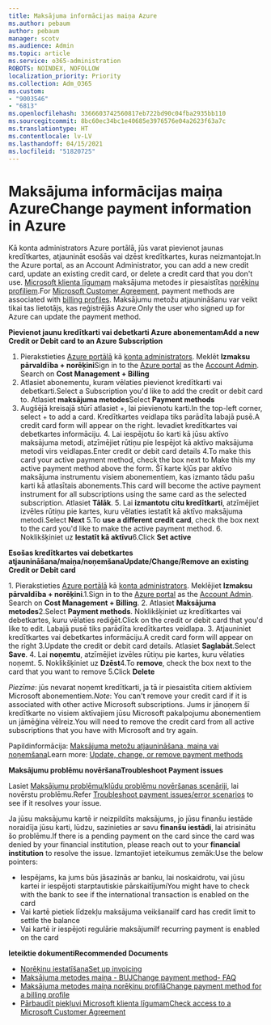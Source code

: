 ```yaml
---
title: Maksājuma informācijas maiņa Azure
ms.author: pebaum
author: pebaum
manager: scotv
ms.audience: Admin
ms.topic: article
ms.service: o365-administration
ROBOTS: NOINDEX, NOFOLLOW
localization_priority: Priority
ms.collection: Adm_O365
ms.custom:
- "9003546"
- "6813"
ms.openlocfilehash: 3366603742560817eb722bd90c04fba2935bb110
ms.sourcegitcommit: 8bc60ec34bc1e40685e3976576e04a2623f63a7c
ms.translationtype: HT
ms.contentlocale: lv-LV
ms.lasthandoff: 04/15/2021
ms.locfileid: "51820725"
---
```

# <a name="change-payment-information-in-azure"></a><span data-ttu-id="cc259-102">Maksājuma informācijas maiņa Azure</span><span class="sxs-lookup"><span data-stu-id="cc259-102">Change payment information in Azure</span></span>

<span data-ttu-id="cc259-103">Kā konta administrators Azure portālā, jūs varat pievienot jaunas kredītkartes, atjaunināt esošās vai dzēst kredītkartes, kuras neizmantojat.</span><span class="sxs-lookup"><span data-stu-id="cc259-103">In the Azure portal, as an Account Administrator, you can add a new credit card, update an existing credit card, or delete a credit card that you don't use.</span></span> <span data-ttu-id="cc259-104">[Microsoft klienta līgumam](https://docs.microsoft.com/azure/billing/billing-how-to-change-credit-card?WT.mc_id=Portal-Microsoft_Azure_Support#check-access-to-a-microsoft-customer-agreement) maksājuma metodes ir piesaistītas [norēķinu profiliem](https://docs.microsoft.com/azure/billing/billing-how-to-change-credit-card?WT.mc_id=Portal-Microsoft_Azure_Support#change-payment-method-for-a-billing-profile).</span><span class="sxs-lookup"><span data-stu-id="cc259-104">For [Microsoft Customer Agreement](https://docs.microsoft.com/azure/billing/billing-how-to-change-credit-card?WT.mc_id=Portal-Microsoft_Azure_Support#check-access-to-a-microsoft-customer-agreement), payment methods are associated with [billing profiles](https://docs.microsoft.com/azure/billing/billing-how-to-change-credit-card?WT.mc_id=Portal-Microsoft_Azure_Support#change-payment-method-for-a-billing-profile).</span></span> <span data-ttu-id="cc259-105">Maksājumu metožu atjaunināšanu var veikt tikai tas lietotājs, kas reģistrējās Azure.</span><span class="sxs-lookup"><span data-stu-id="cc259-105">Only the user who signed up for Azure can update the payment method.</span></span>

<span data-ttu-id="cc259-106">**Pievienot jaunu kredītkarti vai debetkarti Azure abonementam**</span><span class="sxs-lookup"><span data-stu-id="cc259-106">**Add a new Credit or Debit card to an Azure Subscription**</span></span>

1. <span data-ttu-id="cc259-107">Pierakstieties [Azure portālā](https://portal.azure.com/) kā [konta administrators](https://docs.microsoft.com/azure/billing/billing-subscription-transfer?WT.mc_id=Portal-Microsoft_Azure_Support#whoisaa). Meklēt **Izmaksu pārvaldība + norēķini**</span><span class="sxs-lookup"><span data-stu-id="cc259-107">Sign in to the [Azure portal](https://portal.azure.com/) as the [Account Admin](https://docs.microsoft.com/azure/billing/billing-subscription-transfer?WT.mc_id=Portal-Microsoft_Azure_Support#whoisaa). Search on **Cost Management + Billing**</span></span>
2. <span data-ttu-id="cc259-108">Atlasiet abonementu, kuram vēlaties pievienot kredītkarti vai debetkarti.</span><span class="sxs-lookup"><span data-stu-id="cc259-108">Select a Subscription you'd like to add the credit or debit card to.</span></span> <span data-ttu-id="cc259-109">Atlasiet **maksājuma metodes**</span><span class="sxs-lookup"><span data-stu-id="cc259-109">Select **Payment methods**</span></span>
3. <span data-ttu-id="cc259-110">Augšējā kreisajā stūrī atlasiet +, lai pievienotu karti.</span><span class="sxs-lookup"><span data-stu-id="cc259-110">In the top-left corner, select + to add a card.</span></span> <span data-ttu-id="cc259-111">Kredītkartes veidlapa tiks parādīta labajā pusē.</span><span class="sxs-lookup"><span data-stu-id="cc259-111">A credit card form will appear on the right.</span></span> <span data-ttu-id="cc259-112">Ievadiet kredītkartes vai debetkartes informāciju. 4. Lai iespējotu šo karti kā jūsu aktīvo maksājuma metodi, atzīmējiet rūtiņu pie Iespējot kā aktīvo maksājuma metodi virs veidlapas.</span><span class="sxs-lookup"><span data-stu-id="cc259-112">Enter credit or debit card details 4.To make this card your active payment method, check the box next to Make this my active payment method above the form.</span></span> <span data-ttu-id="cc259-113">Šī karte kļūs par aktīvo maksājuma instrumentu visiem abonementiem, kas izmanto tādu pašu karti kā atlasītais abonements.</span><span class="sxs-lookup"><span data-stu-id="cc259-113">This card will become the active payment instrument for all subscriptions using the same card as the selected subscription.</span></span> <span data-ttu-id="cc259-114">Atlasiet **Tālāk**. 5. Lai **izmantotu citu kredītkarti**, atzīmējiet izvēles rūtiņu pie kartes, kuru vēlaties iestatīt kā aktīvo maksājuma metodi.</span><span class="sxs-lookup"><span data-stu-id="cc259-114">Select **Next** 5.To **use a different credit card**, check the box next to the card you'd like to make the active payment method.</span></span>
<span data-ttu-id="cc259-115">6. Noklikšķiniet uz **Iestatīt kā aktīvu**</span><span class="sxs-lookup"><span data-stu-id="cc259-115">6.Click **Set active**</span></span>

<span data-ttu-id="cc259-116">**Esošas kredītkartes vai debetkartes atjaunināšana/maiņa/noņemšana**</span><span class="sxs-lookup"><span data-stu-id="cc259-116">**Update/Change/Remove an existing Credit or Debit card**</span></span>

<span data-ttu-id="cc259-117">1. Pierakstieties [Azure portālā](https://portal.azure.com/) kā [konta administrators](https://docs.microsoft.com/azure/billing/billing-subscription-transfer?WT.mc_id=Portal-Microsoft_Azure_Support#whoisaa). Meklējiet **Izmaksu pārvaldība + norēķini**.</span><span class="sxs-lookup"><span data-stu-id="cc259-117">1.Sign in to the [Azure portal](https://portal.azure.com/) as the [Account Admin](https://docs.microsoft.com/azure/billing/billing-subscription-transfer?WT.mc_id=Portal-Microsoft_Azure_Support#whoisaa). Search on **Cost Management + Billing**.</span></span>
<span data-ttu-id="cc259-118">2. Atlasiet **Maksājuma metodes**</span><span class="sxs-lookup"><span data-stu-id="cc259-118">2.Select **Payment methods**.</span></span> <span data-ttu-id="cc259-119">Noklikšķiniet uz kredītkartes vai debetkartes, kuru vēlaties rediģēt.</span><span class="sxs-lookup"><span data-stu-id="cc259-119">Click on the credit or debit card that you'd like to edit.</span></span> <span data-ttu-id="cc259-120">Labajā pusē tiks parādīta kredītkartes veidlapa. 3. Atjauniniet kredītkartes vai debetkartes informāciju.</span><span class="sxs-lookup"><span data-stu-id="cc259-120">A credit card form will appear on the right 3.Update the credit or debit card details.</span></span> <span data-ttu-id="cc259-121">Atlasiet **Saglabāt**.</span><span class="sxs-lookup"><span data-stu-id="cc259-121">Select **Save**.</span></span>
<span data-ttu-id="cc259-122">4. Lai **noņemtu**, atzīmējiet izvēles rūtiņu pie kartes, kuru vēlaties noņemt. 5. Noklikšķiniet uz **Dzēst**</span><span class="sxs-lookup"><span data-stu-id="cc259-122">4.To **remove**, check the box next to the card that you want to remove 5.Click **Delete**</span></span>

<span data-ttu-id="cc259-123">_Piezīme_: jūs nevarat noņemt kredītkarti, ja tā ir piesaistīta citiem aktīviem Microsoft abonementiem.</span><span class="sxs-lookup"><span data-stu-id="cc259-123">_Note_: You can't remove your credit card if it is associated with other active Microsoft subscriptions.</span></span> <span data-ttu-id="cc259-124">Jums ir jānoņem šī kredītkarte no visiem aktīvajiem jūsu Microsoft pakalpojumu abonementiem un jāmēģina vēlreiz.</span><span class="sxs-lookup"><span data-stu-id="cc259-124">You will need to remove the credit card from all active subscriptions that you have with Microsoft and try again.</span></span>

<span data-ttu-id="cc259-125">Papildinformācija: [Maksājuma metožu atjaunināšana, maiņa vai noņemšana](https://docs.microsoft.com/azure/billing/billing-how-to-change-credit-card?WT.mc_id=Portal-Microsoft_Azure_Support)</span><span class="sxs-lookup"><span data-stu-id="cc259-125">Learn more: [Update, change, or remove payment methods](https://docs.microsoft.com/azure/billing/billing-how-to-change-credit-card?WT.mc_id=Portal-Microsoft_Azure_Support)</span></span>

<span data-ttu-id="cc259-126">**Maksājumu problēmu novēršana**</span><span class="sxs-lookup"><span data-stu-id="cc259-126">**Troubleshoot Payment issues**</span></span>

<span data-ttu-id="cc259-127">Lasiet [Maksājumu problēmu/kļūdu problēmu novēršanas scenāriji](https://support.microsoft.com/help/4505172/troubleshooting-payment-issues), lai novērstu problēmu.</span><span class="sxs-lookup"><span data-stu-id="cc259-127">Refer [Troubleshoot payment issues/error scenarios](https://support.microsoft.com/help/4505172/troubleshooting-payment-issues) to see if it resolves your issue.</span></span>

<span data-ttu-id="cc259-128">Ja jūsu maksājumu kartē ir neizpildīts maksājums, jo jūsu finanšu iestāde noraidīja jūsu karti, lūdzu, sazinieties ar savu **finanšu iestādi**, lai atrisinātu šo problēmu.</span><span class="sxs-lookup"><span data-stu-id="cc259-128">If there is a pending payment on the card since the card was denied by your financial institution, please reach out to your **financial institution** to resolve the issue.</span></span> <span data-ttu-id="cc259-129">Izmantojiet ieteikumus zemāk:</span><span class="sxs-lookup"><span data-stu-id="cc259-129">Use the below pointers:</span></span>

- <span data-ttu-id="cc259-130">Iespējams, ka jums būs jāsazinās ar banku, lai noskaidrotu, vai jūsu kartei ir iespējoti starptautiskie pārskaitījumi</span><span class="sxs-lookup"><span data-stu-id="cc259-130">You might have to check with the bank to see if the international transaction is enabled on the card</span></span>
- <span data-ttu-id="cc259-131">Vai kartē pietiek līdzekļu maksājuma veikšanai</span><span class="sxs-lookup"><span data-stu-id="cc259-131">If card has credit limit to settle the balance</span></span>
- <span data-ttu-id="cc259-132">Vai kartē ir iespējoti regulārie maksājumi</span><span class="sxs-lookup"><span data-stu-id="cc259-132">If recurring payment is enabled on the card</span></span>

<span data-ttu-id="cc259-133">**Ieteiktie dokumenti**</span><span class="sxs-lookup"><span data-stu-id="cc259-133">**Recommended Documents**</span></span>

- [<span data-ttu-id="cc259-134">Norēķinu iestatīšana</span><span class="sxs-lookup"><span data-stu-id="cc259-134">Set up invoicing</span></span>](https://azure.microsoft.com/pricing/invoicing/)
- [<span data-ttu-id="cc259-135">Maksājuma metodes maiņa - BUJ</span><span class="sxs-lookup"><span data-stu-id="cc259-135">Change payment method- FAQ</span></span>](https://docs.microsoft.com/azure/billing/billing-how-to-change-credit-card?WT.mc_id=Portal-Microsoft_Azure_Support#frequently-asked-questions)
- [<span data-ttu-id="cc259-136">Maksājuma metodes maiņa norēķinu profilā</span><span class="sxs-lookup"><span data-stu-id="cc259-136">Change payment method for a billing profile</span></span>](https://docs.microsoft.com/azure/billing/billing-how-to-change-credit-card?WT.mc_id=Portal-Microsoft_Azure_Support#change-payment-method-for-a-billing-profile)
- [<span data-ttu-id="cc259-137">Pārbaudīt piekļuvi Microsoft klienta līgumam</span><span class="sxs-lookup"><span data-stu-id="cc259-137">Check access to a Microsoft Customer Agreement</span></span>](https://docs.microsoft.com/azure/billing/billing-how-to-change-credit-card?WT.mc_id=Portal-Microsoft_Azure_Support#check-access-to-a-microsoft-customer-agreement)